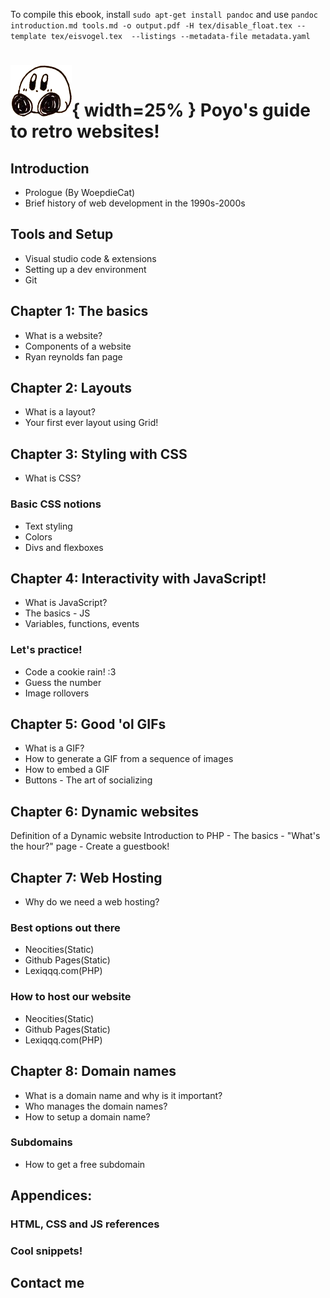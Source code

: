 To compile this ebook, install `sudo apt-get install pandoc` and use `pandoc introduction.md tools.md -o output.pdf -H tex/disable_float.tex --template tex/eisvogel.tex 
--listings --metadata-file metadata.yaml`

# ![](images/still-poyo.png "Da poyo is here"){ width=25% } Poyo's guide to retro websites!

## Introduction
- Prologue (By WoepdieCat)
- Brief history of web development in the 1990s-2000s

## Tools and Setup
  - Visual studio code & extensions
  - Setting up a dev environment
  - Git

## Chapter 1: The basics
- What is a website?
- Components of a website
- Ryan reynolds fan page

## Chapter 2: Layouts
- What is a layout?
- Your first ever layout using Grid!

## Chapter 3: Styling with CSS
- What is CSS?

### Basic CSS notions
- Text styling
- Colors
- Divs and flexboxes

## Chapter 4: Interactivity with JavaScript!
  - What is JavaScript?
  - The basics - JS
  - Variables, functions, events

### Let's practice!
- Code a cookie rain! :3
- Guess the number
- Image rollovers

## Chapter 5: Good 'ol GIFs
  - What is a GIF?
  - How to generate a GIF from a sequence of images
  - How to embed a GIF
  - Buttons - The art of socializing

## Chapter 6: Dynamic websites
  Definition of a Dynamic website
  Introduction to PHP
    - The basics
    - "What's the hour?" page
    - Create a guestbook!

## Chapter 7: Web Hosting
- Why do we need a web hosting?

### Best options out there
- Neocities(Static)
- Github Pages(Static)
- Lexiqqq.com(PHP)

### How to host our website
- Neocities(Static)
- Github Pages(Static)
- Lexiqqq.com(PHP)

##  Chapter 8: Domain names
- What is a domain name and why is it  important?
- Who manages the domain names?
- How to setup a domain name?

### Subdomains
- How to get a free subdomain
## Appendices:

### HTML, CSS and JS references
### Cool snippets!
## Contact me